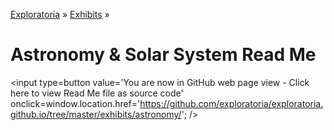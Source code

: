[Exploratoria]( http://exploratoria.github.io ) &raquo; [Exhibits]( http://exploratoria.github.io/exhibits/ ) &raquo;

Astronomy & Solar System Read Me
====

<span style=display:none; >[You are now in GitHub source code view - Click here to view Read Me file as a web page]( http://exploratoria.github.io/exhibits/astronomy/index.html "View file as a web page." ) </span>
<input type=button value='You are now in GitHub web page view - Click here to view Read Me file as source code' onclick=window.location.href='https://github.com/exploratoria/exploratoria.github.io/tree/master/exhibits/astronomy/'; />



